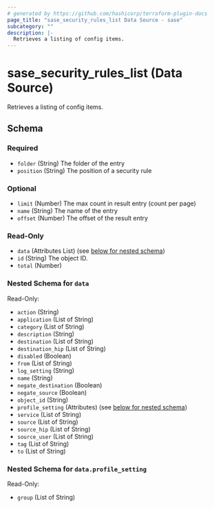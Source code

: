 ```yaml
---
# generated by https://github.com/hashicorp/terraform-plugin-docs
page_title: "sase_security_rules_list Data Source - sase"
subcategory: ""
description: |-
  Retrieves a listing of config items.
---
```


# sase_security_rules_list (Data Source)

Retrieves a listing of config items.



<!-- schema generated by tfplugindocs -->
## Schema

### Required

- `folder` (String) The folder of the entry
- `position` (String) The position of a security rule

### Optional

- `limit` (Number) The max count in result entry (count per page)
- `name` (String) The name of the entry
- `offset` (Number) The offset of the result entry

### Read-Only

- `data` (Attributes List) (see [below for nested schema](#nestedatt--data))
- `id` (String) The object ID.
- `total` (Number)

<a id="nestedatt--data"></a>
### Nested Schema for `data`

Read-Only:

- `action` (String)
- `application` (List of String)
- `category` (List of String)
- `description` (String)
- `destination` (List of String)
- `destination_hip` (List of String)
- `disabled` (Boolean)
- `from` (List of String)
- `log_setting` (String)
- `name` (String)
- `negate_destination` (Boolean)
- `negate_source` (Boolean)
- `object_id` (String)
- `profile_setting` (Attributes) (see [below for nested schema](#nestedatt--data--profile_setting))
- `service` (List of String)
- `source` (List of String)
- `source_hip` (List of String)
- `source_user` (List of String)
- `tag` (List of String)
- `to` (List of String)

<a id="nestedatt--data--profile_setting"></a>
### Nested Schema for `data.profile_setting`

Read-Only:

- `group` (List of String)



